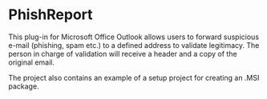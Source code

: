 # PhishReport
This plug-in for Microsoft Office Outlook allows users to forward suspicious e-mail (phishing, spam etc.) to a defined address to validate legitimacy. The person in charge of validation will receive a header and a copy of the original email.

The project also contains an example of a setup project for creating an .MSI package.
